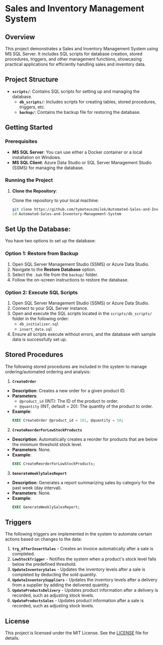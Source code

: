 # Sales and Inventory Management System

## Overview

This project demonstrates a Sales and Inventory Management System using MS SQL Server. It includes SQL scripts for database creation, stored procedures, triggers, and other management functions, showcasing practical applications for efficiently handling sales and inventory data.

## Project Structure

- **`scripts/`**: Contains SQL scripts for setting up and managing the database.
  - **`db_scripts/`**: Includes scripts for creating tables, stored procedures, triggers, etc.
  - **`backup/`**: Contains the backup file for restoring the database.

## Getting Started

### Prerequisites

- **MS SQL Server**: You can use either a Docker container or a local installation on Windows.
- **MS SQL Client**: Azure Data Studio or SQL Server Management Studio (SSMS) for managing the database.

### Running the Project

1. **Clone the Repository**:
   
   Clone the repository to your local machine:
    ```bash
   git clone https://github.com/tymoteuszmilek/Automated-Sales-and-Inventory-Management-System.git
   cd Automated-Sales-and-Inventory-Management-System
    ```
    
## Set Up the Database:

You have two options to set up the database:

### Option 1: Restore from Backup

1. Open SQL Server Management Studio (SSMS) or Azure Data Studio.
2. Navigate to the **Restore Database** option.
3. Select the `.bak` file from the `backup/` folder.
4. Follow the on-screen instructions to restore the database.

### Option 2: Execute SQL Scripts

1. Open SQL Server Management Studio (SSMS) or Azure Data Studio.
2. Connect to your SQL Server instance.
3. Open and execute the SQL scripts located in the `scripts/db_scripts/` folder in the following order:
   - `db_initializer.sql`
   - `insert_data.sql`
4. Ensure all scripts execute without errors, and the database with sample data is successfully set up.

## Stored Procedures

The following stored procedures are included in the system to manage ordering/automated ordering and analysis:

1. **`CreateOrder`**  
- **Description**: Creates a new order for a given product ID.  
- **Parameters**:  
  - `@product_id` (INT): The ID of the product to order.  
  - `@quantity` (INT, default = 20): The quantity of the product to order.  
- **Example**:
   ```sql
   EXEC CreateOrder @product_id = 101, @quantity = 50;

2. **`CreateReorderForLowStockProducts`**  
- **Description**: Automatically creates a reorder for products that are below the minimum threshold stock level.  
- **Parameters**: None.
- **Example**:
   ```sql
   EXEC CreateReorderForLowStockProducts;

3. **`GenerateWeeklySalesReport`**
- **Description**: Generates a report summarizing sales by category for the past week (day interval).
- **Parameters**: None.
- **Example**:
   ```sql
   EXEC GenerateWeeklySalesReport;
   ```

## Triggers

The following triggers are implemented in the system to automate certain actions based on changes to the data:

1. **`trg_AfterInsertSales`** - Creates an invoice automatically after a sale is completed.
2. **`LowStockTrigger`** - Notifies the system when a product's stock level falls below the predefined threshold.
3. **`UpdateInventorySales`** - Updates the inventory levels after a sale is completed by deducting the sold quantity.
4. **`UpdateInventorySuppliers`** - Updates the inventory levels after a delivery from a supplier by adding the delivered quantity.
5. **`UpdateProductsDelivery`** - Updates product information after a delivery is recorded, such as adjusting stock levels.
6. **`UpdateProductsSales`** - Updates product information after a sale is recorded, such as adjusting stock levels.
   

## License

This project is licensed under the MIT License. See the [LICENSE](https://github.com/tymoteuszmilek/Automated-Sales-and-Inventory-Management-System/blob/main/LICENSE.md) file for details.
